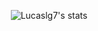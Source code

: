 <p align="center">
<img alt="Lucaslg7's stats" src="(https://github-readme-stats.vercel.app/api?username=Lucaslg7&show_icons=true&theme=monokai&repo=github-readme-stats)">
</p>
<!--
**Lucaslg7/Lucaslg7** is a ✨ _special_ ✨ repository because its `README.md` (this file) appears on your GitHub profile.

Here are some ideas to get you started:

- 🔭 I’m currently working on ...
- 🌱 I’m currently learning ...
- 👯 I’m looking to collaborate on ...
- 🤔 I’m looking for help with ...
- 💬 Ask me about ...
- 📫 How to reach me: ...
- 😄 Pronouns: ...
- ⚡ Fun fact: ...
-->

![snake eif](https://github.com/Lucaslg7/Lucaslg7/blob/output/github-contribution-grid-snake.svg)
